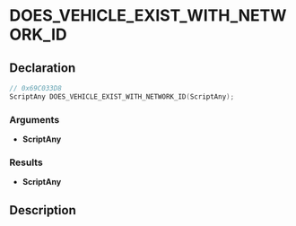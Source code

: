 # DOES_VEHICLE_EXIST_WITH_NETWORK_ID

## Declaration
```cpp
// 0x69C033D8
ScriptAny DOES_VEHICLE_EXIST_WITH_NETWORK_ID(ScriptAny);
```

### Arguments
- **ScriptAny**

### Results
- **ScriptAny**

## Description
